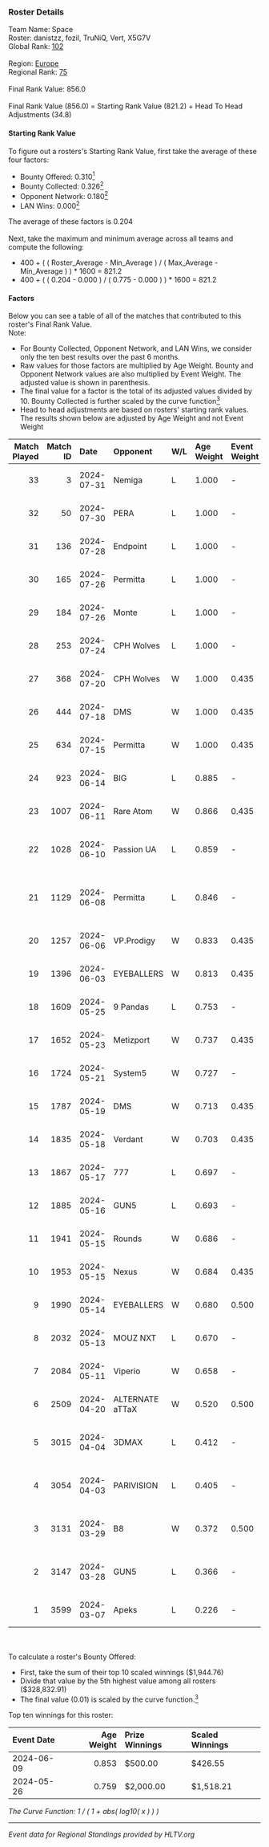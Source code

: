 ### Roster Details<br />
Team Name: Space<br />
Roster: danistzz, fozil, TruNiQ, Vert, X5G7V<br />
Global Rank: [102](../standings_global.md)<br />
<br />
Region: [Europe]( ../standings_europe.md)<br />
Regional Rank: [75]( ../standings_europe.md)<br />
<br />
Final Rank Value:  856.0<br />
<br />
Final Rank Value (856.0) = Starting Rank Value (821.2) + Head To Head Adjustments (34.8)<br />

#### Starting Rank Value<br />
To figure out a rosters's Starting Rank Value, first take the average of these four factors:<br />
- Bounty Offered: 0.310[<sup>1</sup>](#table2)
- Bounty Collected: 0.326[<sup>2</sup>](#table1)
- Opponent Network: 0.180[<sup>2</sup>](#table1)
- LAN Wins: 0.000[<sup>2</sup>](#table1)

The average of these factors is 0.204<br />
<br />
Next, take the maximum and minimum average across all teams and compute the following:<br />
- 400 + ( ( Roster_Average - Min_Average ) / ( Max_Average - Min_Average ) ) * 1600 = 821.2
- 400 + ( ( 0.204 - 0.000 ) / ( 0.775 - 0.000 ) ) * 1600 = 821.2


#### Factors<br />
Below you can see a table of all of the matches that contributed to this roster's Final Rank Value.<br />
Note:<br />

- For Bounty Collected, Opponent Network, and LAN Wins, we consider only the ten best results over the past 6 months.
- Raw values for those factors are multiplied by Age Weight. Bounty and Opponent Network values are also multiplied by Event Weight. The adjusted value is shown in parenthesis.
- The final value for a factor is the total of its adjusted values divided by 10. Bounty Collected is further scaled by the curve function[<sup>3</sup>](#curveFunction)
- Head to head adjustments are based on rosters' starting rank values. The results shown below are adjusted by Age Weight and not Event Weight
<span id="table1"></span><br />


| Match Played | Match ID | Date       | Opponent        | W/L | Age Weight | Event Weight | Bounty Collected | Opponent Network | LAN Wins  | H2H Adj. | Roster                                    |
| -: | -: | :- | :- | :- | :- | :- | :- | :- | :- | -: | :- |
|           33 |        3 | 2024-07-31 | Nemiga          | L   | 1.000      | -            | -                | -                | -         |    -4.76 | danistzz, fozil, TruNiQ, Vert, X5G7V      |
|           32 |       50 | 2024-07-30 | PERA            | L   | 1.000      | -            | -                | -                | -         |   -11.64 | danistzz, fozil, TruNiQ, Vert, X5G7V      |
|           31 |      136 | 2024-07-28 | Endpoint        | L   | 1.000      | -            | -                | -                | -         |   -17.66 | danistzz, fozil, TruNiQ, Vert, X5G7V      |
|           30 |      165 | 2024-07-26 | Permitta        | L   | 1.000      | -            | -                | -                | -         |   -15.77 | danistzz, fozil, TruNiQ, Vert, X5G7V      |
|           29 |      184 | 2024-07-26 | Monte           | L   | 1.000      | -            | -                | -                | -         |    -9.29 | danistzz, fozil, TruNiQ, Vert, X5G7V      |
|           28 |      253 | 2024-07-24 | CPH Wolves      | L   | 1.000      | -            | -                | -                | -         |   -18.60 | danistzz, fozil, TruNiQ, Vert, X5G7V      |
|           27 |      368 | 2024-07-20 | CPH Wolves      | W   | 1.000      | 0.435        | 0.004 (0.002)    | 0.358 (0.156)    | 0 (0.000) |    12.48 | danistzz, fozil, TruNiQ, Vert, X5G7V      |
|           26 |      444 | 2024-07-18 | DMS             | W   | 1.000      | 0.435        | -                | 0.447 (0.194)    | 0 (0.000) |    16.32 | danistzz, fozil, TruNiQ, Vert, X5G7V      |
|           25 |      634 | 2024-07-15 | Permitta        | W   | 1.000      | 0.435        | 0.025 (0.011)    | 0.799 (0.347)    | 0 (0.000) |    17.88 | danistzz, fozil, TruNiQ, Vert, X5G7V      |
|           24 |      923 | 2024-06-14 | BIG             | L   | 0.885      | -            | -                | -                | -         |    -2.98 | danistzz, fozil, TruNiQ, Vert, X5G7V      |
|           23 |     1007 | 2024-06-11 | Rare Atom       | W   | 0.866      | 0.435        | -                | 0.397 (0.149)    | 0 (0.000) |     6.53 | danistzz, fozil, TruNiQ, Vert, X5G7V      |
|           22 |     1028 | 2024-06-10 | Passion UA      | L   | 0.859      | -            | -                | -                | -         |    -7.55 | danistzz, fozil, H4SAN4TOR, Vert, X5G7V   |
|           21 |     1129 | 2024-06-08 | Permitta        | L   | 0.846      | -            | -                | -                | -         |   -11.97 | danistzz, fozil, H4SAN4TOR, TruNiQ, X5G7V |
|           20 |     1257 | 2024-06-06 | VP.Prodigy      | W   | 0.833      | 0.435        | 0.026 (0.009)    | 0.406 (0.147)    | 0 (0.000) |    14.74 | danistzz, fozil, TruNiQ, Vert, X5G7V      |
|           19 |     1396 | 2024-06-03 | EYEBALLERS      | W   | 0.813      | 0.435        | 0.006 (0.002)    | 0.513 (0.181)    | 0 (0.000) |    12.36 | danistzz, fozil, TruNiQ, Vert, X5G7V      |
|           18 |     1609 | 2024-05-25 | 9 Pandas        | L   | 0.753      | -            | -                | -                | -         |    -6.46 | danistzz, fozil, TruNiQ, Vert, X5G7V      |
|           17 |     1652 | 2024-05-23 | Metizport       | W   | 0.737      | 0.435        | 0.039 (0.012)    | -                | 0 (0.000) |    15.04 | danistzz, fozil, TruNiQ, Vert, X5G7V      |
|           16 |     1724 | 2024-05-21 | System5         | W   | 0.727      | -            | -                | -                | 0 (0.000) |     6.19 | danistzz, fozil, TruNiQ, Vert, X5G7V      |
|           15 |     1787 | 2024-05-19 | DMS             | W   | 0.713      | 0.435        | -                | 0.447 (0.139)    | 0 (0.000) |    13.42 | danistzz, fozil, TruNiQ, Vert, X5G7V      |
|           14 |     1835 | 2024-05-18 | Verdant         | W   | 0.703      | 0.435        | 0.015 (0.005)    | -                | 0 (0.000) |    13.67 | danistzz, fozil, TruNiQ, Vert, X5G7V      |
|           13 |     1867 | 2024-05-17 | 777             | L   | 0.697      | -            | -                | -                | -         |   -14.47 | danistzz, fozil, TruNiQ, Vert, X5G7V      |
|           12 |     1885 | 2024-05-16 | GUN5            | L   | 0.693      | -            | -                | -                | -         |    -8.37 | danistzz, fozil, TruNiQ, Vert, X5G7V      |
|           11 |     1941 | 2024-05-15 | Rounds          | W   | 0.686      | -            | -                | -                | -         |     1.55 | danistzz, fozil, TruNiQ, Vert, X5G7V      |
|           10 |     1953 | 2024-05-15 | Nexus           | W   | 0.684      | 0.435        | 0.014 (0.004)    | -                | -         |     9.43 | danistzz, fozil, TruNiQ, Vert, X5G7V      |
|            9 |     1990 | 2024-05-14 | EYEBALLERS      | W   | 0.680      | 0.500        | 0.006 (0.002)    | 0.513 (0.175)    | -         |    12.62 | danistzz, fozil, TruNiQ, Vert, X5G7V      |
|            8 |     2032 | 2024-05-13 | MOUZ NXT        | L   | 0.670      | -            | -                | -                | -         |    -4.83 | danistzz, fozil, TruNiQ, Vert, X5G7V      |
|            7 |     2084 | 2024-05-11 | Viperio         | W   | 0.658      | -            | -                | -                | -         |     4.75 | danistzz, fozil, TruNiQ, Vert, X5G7V      |
|            6 |     2509 | 2024-04-20 | ALTERNATE aTTaX | W   | 0.520      | 0.500        | 0.032 (0.008)    | 0.564 (0.147)    | -         |    11.30 | danistzz, fozil, TruNiQ, Vert, X5G7V      |
|            5 |     3015 | 2024-04-04 | 3DMAX           | L   | 0.412      | -            | -                | -                | -         |    -0.11 | danistzz, fozil, TruNiQ, Vert, waterfaLLZ |
|            4 |     3054 | 2024-04-03 | PARIVISION      | L   | 0.405      | -            | -                | -                | -         |    -2.30 | danistzz, fozil, TruNiQ, Vert, waterfaLLZ |
|            3 |     3131 | 2024-03-29 | B8              | W   | 0.372      | 0.500        | 0.168 (0.031)    | 0.879 (0.164)    | -         |     9.82 | danistzz, fozil, TruNiQ, Vert, waterfaLLZ |
|            2 |     3147 | 2024-03-28 | GUN5            | L   | 0.366      | -            | -                | -                | -         |    -4.05 | danistzz, fozil, TruNiQ, Vert, waterfaLLZ |
|            1 |     3599 | 2024-03-07 | Apeks           | L   | 0.226      | -            | -                | -                | -         |    -2.52 | enzero, fozil, TruNiQ, Vert, waterfaLLZ   |

<br />
<span id="table2"></span><br />
To calculate a roster's Bounty Offered:<br />

- First, take the sum of their top 10 scaled winnings ($1,944.76)
- Divide that value by the 5th highest value among all rosters ($328,832.91)
- The final value (0.01) is scaled by the curve function.[<sup>3</sup>](#curveFunction)

Top ten winnings for this roster:<br />

| Event Date | Age Weight | Prize Winnings | Scaled Winnings |
| :- | -: | :- | :- |
| 2024-06-09 |      0.853 | $500.00        | $426.55         |
| 2024-05-26 |      0.759 | $2,000.00      | $1,518.21       |


<span id="curveFunction"></span>_The Curve Function: 1 / ( 1 + abs( log10( x ) ) )_<br />

---
_Event data for Regional Standings provided by HLTV.org_<br />
